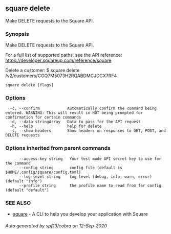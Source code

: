 ## square delete

Make DELETE requests to the Square API.

### Synopsis

Make DELETE requests to the Square API.

For a full list of supported paths, see the API reference: https://developer.squareup.com/reference/square

Delete a customer:
$ square delete /v2/customers/CGQ7M5073H2RQABDMCJDCX7RF4

```
square delete [flags]
```

### Options

```
  -c, --confirm            Automatically confirm the command being entered. WARNING: This will result in NOT being prompted for confirmation for certain commands
  -d, --data stringArray   Data to pass for the API request
  -h, --help               help for delete
  -s, --show-headers       Show headers on responses to GET, POST, and DELETE requests
```

### Options inherited from parent commands

```
      --access-key string   Your test mode API secret key to use for the command
      --config string       config file (default is $HOME/.config/square/config.toml)
      --log-level string    log level (debug, info, warn, error) (default "info")
      --profile string      the profile name to read from for config (default "default")
```

### SEE ALSO

* [square](square.md)	 - A CLI to help you develop your application with Square

###### Auto generated by spf13/cobra on 12-Sep-2020
